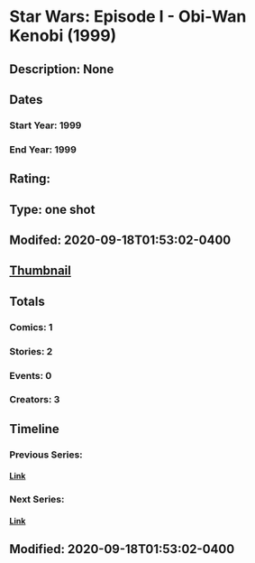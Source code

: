 # Star Wars: Episode I - Obi-Wan Kenobi (1999)
## Description: None
## Dates
### Start Year: 1999
### End Year: 1999
## Rating: 
## Type: one shot
## Modifed: 2020-09-18T01:53:02-0400
## [Thumbnail](http://i.annihil.us/u/prod/marvel/i/mg/b/40/image_not_available.jpg)
## Totals
### Comics: 1
### Stories: 2
### Events: 0
### Creators: 3
## Timeline
### Previous Series: 
#### [Link]()
### Next Series: 
#### [Link]()
## Modified: 2020-09-18T01:53:02-0400